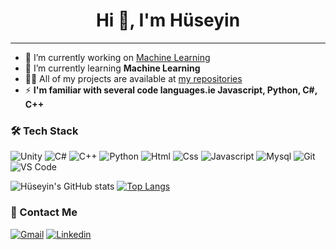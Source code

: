 <h1 align="center">Hi 👋, I'm Hüseyin</h1>

---

- 🔭 I’m currently working on [Machine Learning](https://github.com/hsynkmk/Machine-Learning-Notes)
- 🌱 I’m currently learning **Machine Learning**
- 👨‍💻 All of my projects are available at [my repositories](https://github.com/hsynkmk?tab=repositories)
- ⚡ **I'm familiar with several code languages.ie Javascript, Python, C#, C++**

### 🛠 Tech Stack

![Unity](https://img.shields.io/badge/unity-%23000000.svg?style=for-the-badge&logo=unity&logoColor=white)
![C#](http://img.shields.io/badge/-C_Sharp-white?style=flat-square&logo=csharp&logoColor=purple)
![C++](https://img.shields.io/badge/c++-%2300599C.svg?style=flat&logo=c%2B%2B&logoColor=white)
![Python](http://img.shields.io/badge/-Python-346e9e?style=flat-square&logo=python&logoColor=white)
![Html](http://img.shields.io/badge/-Html-e24c27?style=flat-square&logo=html5&logoColor=white)
![Css](http://img.shields.io/badge/-Css-2a65f1?style=flat-square&logo=css3&logoColor=white)
![Javascript](http://img.shields.io/badge/-Javascript-fcd400?style=flat-square&logo=javascript&logoColor=black)
![Mysql](http://img.shields.io/badge/-Mysql-white?style=flat-square&logo=mysql)
![Git](http://img.shields.io/badge/-Git-white?style=flat-square&logo=git)
![VS Code](http://img.shields.io/badge/-VS%20Code-black?style=flat-square&logo=visualstudiocode&logoColor=3aa7f2)
<!--- ![Markdown](http://img.shields.io/badge/-Markdown-white?style=flat-square&logo=markdown&logoColor=black) -->
<!--- ![Java](http://img.shields.io/badge/-Java-e8892f?style=flat-square&logo=java&logoColor=white)-->
<!--- ![Eclipse](http://img.shields.io/badge/-Eclipse-41347e?style=flat-square&logo=eclipse&logoColor=white) -->
<!--- ![IntelliJ IDEA](http://img.shields.io/badge/-IntelliJ%20IDEA-black?style=flat-square&logo=intellijidea&logoColor=white) -->

![Hüseyin's GitHub stats](https://github-readme-stats.vercel.app/api?username=hsynkmk&theme=prussian&show_icons=true)
[![Top Langs](https://github-readme-stats.vercel.app/api/top-langs/?username=hsynkmk&layout=compact)](https://github.com/hsynkmk/github-readme-stats)

### 💬 Contact Me

[![Gmail](https://img.shields.io/badge/-Gmail-c14438?style=for-the-badge&logo=Gmail&logoColor=white)](mailto:huseyinkaymak99@gmail.com)
[![Linkedin](https://img.shields.io/badge/-Linkedin-c14438?style=for-the-badge&logo=Linkedin&logoColor=white)](https://www.linkedin.com/in/hsynkmk/)
